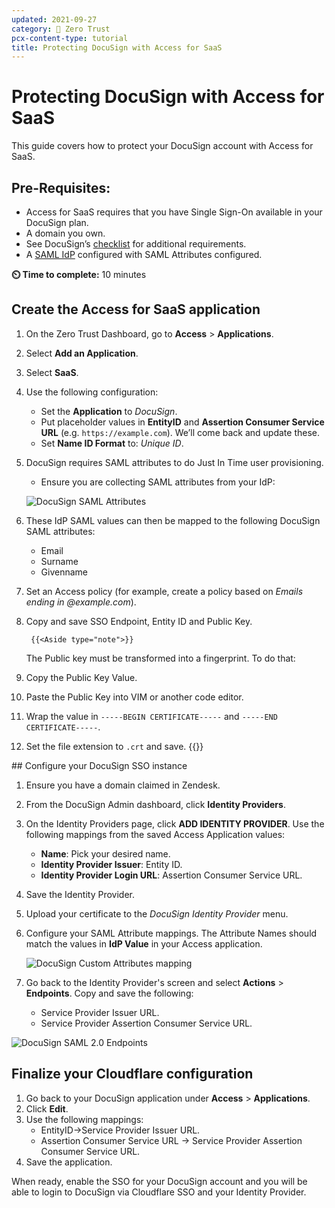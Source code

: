 ```yaml
---
updated: 2021-09-27
category: 🔐 Zero Trust
pcx-content-type: tutorial
title: Protecting DocuSign with Access for SaaS
---
```


# Protecting DocuSign with Access for SaaS

This guide covers how to protect your DocuSign account with Access for SaaS.

## Pre-Requisites:

- Access for SaaS requires that you have Single Sign-On available in your DocuSign plan.
- A domain you own.
- See DocuSign’s [checklist](https://support.docusign.com/en/guides/org-admin-guide-single-sign-on-overview) for additional requirements.
- A [SAML IdP](/cloudflare-one/identity/idp-integration/generic-saml/) configured with SAML Attributes configured.

**⏲️ Time to complete:** 10 minutes

## Create the Access for SaaS application

1.  On the Zero Trust Dashboard, go to **Access** > **Applications**.

1.  Select **Add an Application**.

1.  Select **SaaS**.

1.  Use the following configuration:

    - Set the **Application** to _DocuSign_.
    - Put placeholder values in **EntityID** and **Assertion Consumer Service URL** (e.g. `https://example.com`). We’ll come back and update these.
    - Set **Name ID Format** to: _Unique ID_.

1.  DocuSign requires SAML attributes to do Just In Time user provisioning.

    - Ensure you are collecting SAML attributes from your IdP:

    ![DocuSign SAML Attributes](/cloudflare-one/static/zero-trust-security/docusign/saml-attributes.png)

1.  These IdP SAML values can then be mapped to the following DocuSign SAML attributes:

    - Email
    - Surname
    - Givenname

1.  Set an Access policy (for example, create a policy based on _Emails ending in @example.com_).

1.  Copy and save SSO Endpoint, Entity ID and Public Key.

         {{<Aside type="note">}}

    The Public key must be transformed into a fingerprint. To do that:

1.  Copy the Public Key Value.
1. Paste the Public Key into VIM or another code editor.
1. Wrap the value in `-----BEGIN CERTIFICATE-----` and `-----END CERTIFICATE-----`.
1. Set the file extension to `.crt` and save.
    {{</Aside>}}

## Configure your DocuSign SSO instance

1.  Ensure you have a domain claimed in Zendesk.

1.  From the DocuSign Admin dashboard, click **Identity Providers**.

1.  On the Identity Providers page, click **ADD IDENTITY PROVIDER**. Use the following mappings from the saved Access Application values:

    - **Name**: Pick your desired name.
    - **Identity Provider Issuer**: Entity ID.
    - **Identity Provider Login URL**: Assertion Consumer Service URL.

1.  Save the Identity Provider.

1.  Upload your certificate to the _DocuSign Identity Provider_ menu.

1.  Configure your SAML Attribute mappings. The Attribute Names should match the values in **IdP Value** in your Access application.

    ![DocuSign Custom Attributes mapping](/cloudflare-one/static/zero-trust-security/docusign/custom-attribute-mapping.png)

1.  Go back to the Identity Provider's screen and select **Actions** > **Endpoints**. Copy and save the following:
    - Service Provider Issuer URL.
    - Service Provider Assertion Consumer Service URL.

![DocuSign SAML 2.0 Endpoints](/cloudflare-one/static/zero-trust-security/docusign/saml-endpoints.png)

## Finalize your Cloudflare configuration

1.  Go back to your DocuSign application under **Access** > **Applications**.
1.  Click **Edit**.
1.  Use the following mappings:
    - EntityID->Service Provider Issuer URL.
    - Assertion Consumer Service URL -> Service Provider Assertion Consumer Service URL.
1.  Save the application.

When ready, enable the SSO for your DocuSign account and you will be able to login to DocuSign via Cloudflare SSO and your Identity Provider.
